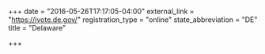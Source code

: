+++
date = "2016-05-26T17:17:05-04:00"
external_link = "https://ivote.de.gov/"
registration_type = "online"
state_abbreviation = "DE"
title = "Delaware"

+++

